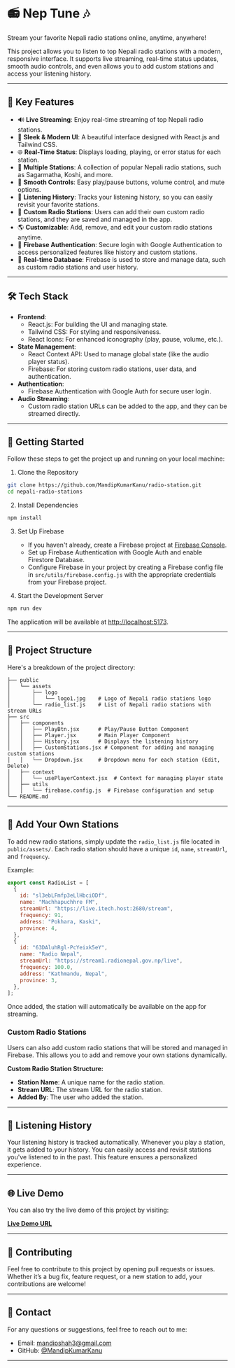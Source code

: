 # 📻 Nep Tune 🎶

Stream your favorite Nepali radio stations online, anytime, anywhere!

This project allows you to listen to top Nepali radio stations with a modern, responsive interface. It supports live streaming, real-time status updates, smooth audio controls, and even allows you to add custom stations and access your listening history.

---

## 🌟 Key Features

- 🔊 **Live Streaming**: Enjoy real-time streaming of top Nepali radio stations.
- 🎵 **Sleek & Modern UI**: A beautiful interface designed with React.js and Tailwind CSS.
- 🌐 **Real-Time Status**: Displays loading, playing, or error status for each station.
- 📡 **Multiple Stations**: A collection of popular Nepali radio stations, such as Sagarmatha, Koshi, and more.
- 🔁 **Smooth Controls**: Easy play/pause buttons, volume control, and mute options.
- 📜 **Listening History**: Tracks your listening history, so you can easily revisit your favorite stations.
- 📍 **Custom Radio Stations**: Users can add their own custom radio stations, and they are saved and managed in the app.
- 🌎 **Customizable**: Add, remove, and edit your custom radio stations anytime.
- 🔐 **Firebase Authentication**: Secure login with Google Authentication to access personalized features like history and custom stations.
- 📱 **Real-time Database**: Firebase is used to store and manage data, such as custom radio stations and user history.

---

## 🛠️ Tech Stack

- **Frontend**:
  - React.js: For building the UI and managing state.
  - Tailwind CSS: For styling and responsiveness.
  - React Icons: For enhanced iconography (play, pause, volume, etc.).
- **State Management**:
  - React Context API: Used to manage global state (like the audio player status).
  - Firebase: For storing custom radio stations, user data, and authentication.
- **Authentication**:
  - Firebase Authentication with Google Auth for secure user login.
- **Audio Streaming**:
  - Custom radio station URLs can be added to the app, and they can be streamed directly.

---

## 🚀 Getting Started

Follow these steps to get the project up and running on your local machine:

1. Clone the Repository

```bash
git clone https://github.com/MandipKumarKanu/radio-station.git
cd nepali-radio-stations
```

2. Install Dependencies

```bash
npm install
```

3. Set Up Firebase

   - If you haven't already, create a Firebase project at [Firebase Console](https://console.firebase.google.com/).
   - Set up Firebase Authentication with Google Auth and enable Firestore Database.
   - Configure Firebase in your project by creating a Firebase config file in `src/utils/firebase.config.js` with the appropriate credentials from your Firebase project.

4. Start the Development Server

```bash
npm run dev
```

The application will be available at [http://localhost:5173](http://localhost:5173).

---

## 📁 Project Structure

Here's a breakdown of the project directory:

```
├── public
│   └── assets
│       ├── logo
│       │   └── logo1.jpg    # Logo of Nepali radio stations logo
│       └── radio_list.js    # List of Nepali radio stations with stream URLs
├── src
│   ├── components
│   │   ├── PlayBtn.jsx      # Play/Pause Button Component
│   │   ├── Player.jsx       # Main Player Component
│   │   ├── History.jsx      # Displays the listening history
│   │   ├── CustomStations.jsx # Component for adding and managing custom stations
│   │   └── Dropdown.jsx     # Dropdown menu for each station (Edit, Delete)
│   ├── context
│   │   └── usePlayerContext.jsx  # Context for managing player state
│   ├── utils
│   │   └── firebase.config.js  # Firebase configuration and setup
└── README.md
```

---

## 📡 Add Your Own Stations

To add new radio stations, simply update the `radio_list.js` file located in `public/assets/`. Each radio station should have a unique `id`, `name`, `streamUrl`, and `frequency`.

Example:

```javascript
export const RadioList = [
  {
    id: "sl3ebLFmfp3eLlHbciODf",
    name: "Machhapuchhre FM",
    streamUrl: "https://live.itech.host:2680/stream",
    frequency: 91,
    address: "Pokhara, Kaski",
    province: 4,
  },
  {
    id: "63DAluhRgl-PcYeixk5eY",
    name: "Radio Nepal",
    streamUrl: "https://stream1.radionepal.gov.np/live",
    frequency: 100.0,
    address: "Kathmandu, Nepal",
    province: 3,
  },
];
```

Once added, the station will automatically be available on the app for streaming.

### **Custom Radio Stations**

Users can also add custom radio stations that will be stored and managed in Firebase. This allows you to add and remove your own stations dynamically.

**Custom Radio Station Structure:**

- **Station Name**: A unique name for the radio station.
- **Stream URL**: The stream URL for the radio station.
- **Added By**: The user who added the station.

---

## 🔄 Listening History

Your listening history is tracked automatically. Whenever you play a station, it gets added to your history. You can easily access and revisit stations you've listened to in the past. This feature ensures a personalized experience.

---

## 🌐 Live Demo

You can also try the live demo of this project by visiting:

[**Live Demo URL**](https://nep-tune.web.app/)

---

## 🤝 Contributing

Feel free to contribute to this project by opening pull requests or issues. Whether it’s a bug fix, feature request, or a new station to add, your contributions are welcome!

---

## 💬 Contact

For any questions or suggestions, feel free to reach out to me:

- Email: [mandipshah3@gmail.com](mailto:mandipshah3@gmail.com)
- GitHub: [@MandipKumarKanu](https://github.com/MandipKumarKanu)

---
